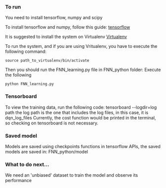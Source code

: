 ### To run

You need to install tensorflow, numpy and scipy

To install tensorflow and numpy, follow this guide:
[tensorflow](https://www.tensorflow.org/versions/r0.10/get_started/os_setup.html)

It is suggested to install the system on Virtualenv
[Virtualenv](https://virtualenv.pypa.io/en/stable/)

To run the system, and if you are using Vritualenv, you have to execute the following command:
```
source path_to_virtualenv/bin/activate
```
Then you should run the FNN_learning.py file in FNN_python folder:
Execute the following
```
python FNN_learning.py
```
### Tensorboard
To view the training data, run the following code:
tensorboard --logdir=log path
the log path is the one that includes the log files, in this case, it is dqn_log_files
Currently, the cost function would be printed in the terminal, so checking on tensorboard is not necessary.

### Saved model
Models are saved using checkpoints functions in tensorflow APIs, the saved models are saved in:
FNN_python/model

### What to do next...
We need an 'unbiased' dataset to train the model and observe its performance
